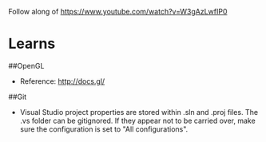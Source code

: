 Follow along of https://www.youtube.com/watch?v=W3gAzLwfIP0

# Learns
##OpenGL
- Reference: http://docs.gl/

##Git
- Visual Studio project properties are stored within .sln and .proj files. The .vs folder can be gitignored. If they appear not to be carried over, make sure the configuration is set to "All configurations".
